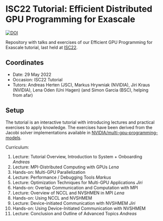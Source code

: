 # ISC22 Tutorial: Efficient Distributed GPU Programming for Exascale

[![DOI](https://zenodo.org/badge/409504932.svg)](https://zenodo.org/badge/latestdoi/409504932)

Repository with talks and exercises of our Efficient GPU Programming for Exascale tutorial, last held at [ISC22](https://app.swapcard.com/widget/event/isc-high-performance-2022/planning/UGxhbm5pbmdfODYxMTQ2).

## Coordinates

* Date: 29 May 2022
* Occasion: ISC22 Tutorial
* Tutors: Andreas Herten (JSC), Markus Hrywniak (NVIDIA), Jiri Kraus (NVIDIA), Lena Oden (Uni Hagen) (and Simon Garcia (BSC), helping from afar)

## Setup

The tutorial is an interactive tutorial with introducing lectures and practical exercises to apply knowledge. The exercises have been derived from the Jacobi solver implementations available in [NVIDIA/multi-gpu-programming-models](https://github.com/NVIDIA/multi-gpu-programming-models).

Curriculum:

1. Lecture: Tutorial Overview, Introduction to System + Onboarding *Andreas*
2. Lecture: MPI-Distributed Computing with GPUs *Lena*
3. Hands-on: Multi-GPU Parallelization
4. Lecture: Performance / Debugging Tools *Markus*
5. Lecture: Optimization Techniques for Multi-GPU Applications *Jiri*
6. Hands-on: Overlap Communication and Computation with MPI
7. Lecture: Overview of NCCL and NVSHMEN in MPI *Lena*
8. Hands-on: Using NCCL and NVSHMEM
9. Lecture: Device-initiated Communication with NVSHMEM *Jiri*
10. Hands-on: Using Device-Initiated Communication with NVSHMEM
11. Lecture: Conclusion and Outline of Advanced Topics *Andreas*
